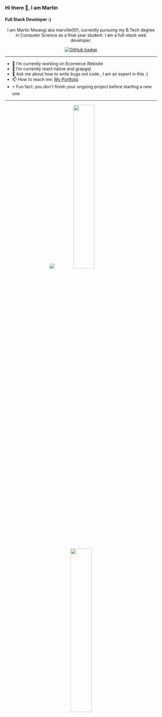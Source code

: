 <!-- [Marville001](https://raw.githubusercontent.com/marville001/marville001/main/marville001.png) -->
### Hi there 👋, I am Martin
#### Full Stack Developer :)

 

<p align="center">I am Martin Mwangi aka marville001, currently pursuing my B.Tech degree in Computer Science as a final year student. I am a full-stack web developer.
    

 

<p align="center">
  <a href="https://github.com/marville001?tab=followers">
    <img src="https://img.shields.io/github/followers/marville001?label=Followers&logo=GitHub&style=for-the-badge" alt="GitHub badge" />
  </a>
</p>

 

---

 

- 🔭 I’m currently working on Ecomerce Website  
- 🌱 I’m currently react native and grapgql 
- 💬 Ask me about how to write bugs not code , I am an expert in this :( 
- 📫 How to reach me: [My Portfolio](https://martinmwangi.netlify.app/)
- ⚡ Fun fact: you don't finish your ongoing project before starting a new one

 

---

 

<p align="center">
  <img src="https://github-readme-stats.vercel.app/api?username=marville001&show_icons=true&theme=tokyonight&line_height=52" />
  <img width="37.2%" src="https://github-readme-stats.vercel.app/api/top-langs/?username=marville001&count_private=true&theme=tokyonight&line_height=52" />
</p>

 

<p align="center">
 <img width="37.2%" src="https://github-readme-streak-stats.herokuapp.com/?user=marville001&theme=dark" />
</p>
